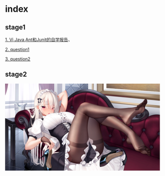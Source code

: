 # index
## stage1
[1. Vi,Java,Ant和Junit的自学报告](stage1-report/studyreport.md)、

[2. question1](stage1-report/question1.md)

[3. question2]()





## stage2


![](stage1-report/imgs/img0.png)
